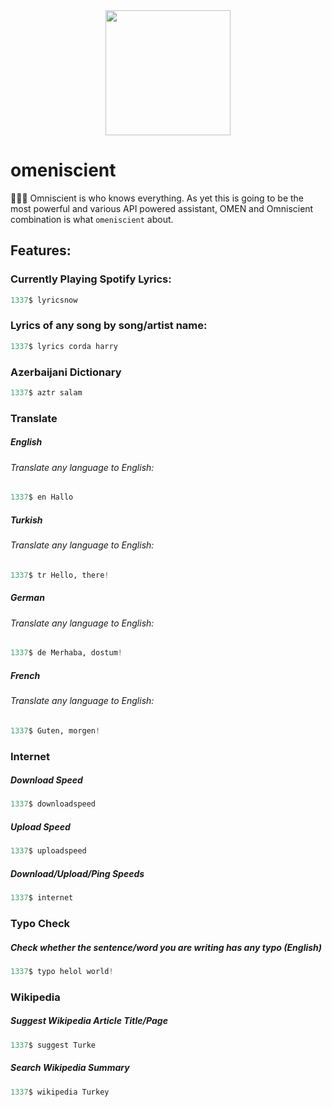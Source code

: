 <div align="center">
  <img src="https://woosal.com/1337/omeniscient1337.png" width=200px />
</div>

# omeniscient
🕵🏼‍♂️ Omniscient is who knows everything. As yet this is going to be the most powerful and various API powered assistant, OMEN and Omniscient combination is what `omeniscient` about.

## Features:

### Currently Playing Spotify Lyrics:
```python
1337$ lyricsnow
```

### Lyrics of any song by song/artist name:
```python
1337$ lyrics corda harry
```

### Azerbaijani Dictionary
```python
1337$ aztr salam
```

### Translate

##### English
###### Translate any language to English:
```python
1337$ en Hallo
```

##### Turkish
###### Translate any language to English:
```python
1337$ tr Hello, there!
```

##### German
###### Translate any language to English:
```python
1337$ de Merhaba, dostum!
```

##### French
###### Translate any language to English:
```python
1337$ Guten, morgen!
```

### Internet
##### Download Speed
```python
1337$ downloadspeed
```
##### Upload Speed
```python
1337$ uploadspeed
```
##### Download/Upload/Ping Speeds
```python
1337$ internet
```

### Typo Check
##### Check whether the sentence/word you are writing has any typo (English)
```python
1337$ typo helol world!
```

### Wikipedia
##### Suggest Wikipedia Article Title/Page
```python
1337$ suggest Turke
```
##### Search Wikipedia Summary
```python
1337$ wikipedia Turkey
```
